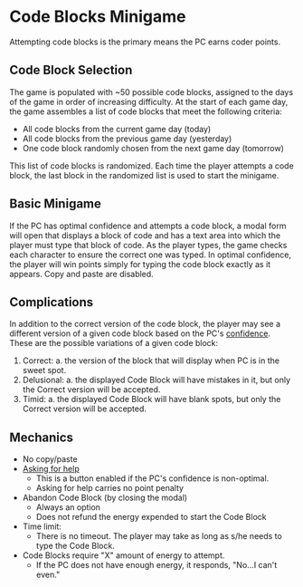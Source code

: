 # Code Blocks Minigame

Attempting code blocks is the primary means the PC earns coder points. 

## Code Block Selection

The game is populated with ~50 possible code blocks, assigned to the days of the game in order of increasing difficulty. At the start of each game day, the game assembles a list of code blocks that meet the following criteria:

* All code blocks from the current game day (today)
* All code blocks from the previous game day (yesterday)
* One code block randomly chosen from the next game day (tomorrow)

This list of code blocks is randomized. Each time the player attempts a code block, the last block in the randomized list is used to start the minigame.

## Basic Minigame

If the PC has optimal confidence and attempts a code block, a modal form will open that displays a block of code and has a text area into which the player must type that block of code. As the player types, the game checks each character to ensure the correct one was typed. In optimal confidence, the player will win points simply for typing the code block exactly as it appears. Copy and paste are disabled.

## Complications

In addition to the correct version of the code block, the player may see a different version of a given code block based on the PC's [confidence](./Confidence.md). These are the possible variations of a given code block:

1. Correct:
  a. the version of the block that will display when PC is in the sweet spot.
1. Delusional:
  a. the displayed Code Block will have mistakes in it, but only the Correct version will be accepted.
1. Timid:
  a. the displayed Code Block will have blank spots, but only the Correct version will be accepted.

## Mechanics

* No copy/paste
* [Asking for help](./AskingForHelp.md)
  * This is a button enabled if the PC's confidence is non-optimal.
  * Asking for help carries no point penalty
* Abandon Code Block (by closing the modal)
  * Always an option
  * Does not refund the energy expended to start the Code Block
* Time limit:
  * There is no timeout. The player may take as long as s/he needs to type the Code Block.
* Code Blocks require "X" amount of energy to attempt.
  * If the PC does not have enough energy, it responds, "No...I can't even."